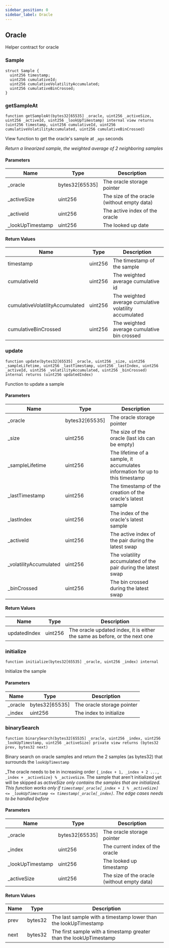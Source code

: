 ```yaml
---
sidebar_position: 0
sidebar_label: Oracle
---
```


## Oracle

Helper contract for oracle

### Sample

```solidity
struct Sample {
  uint256 timestamp;
  uint256 cumulativeId;
  uint256 cumulativeVolatilityAccumulated;
  uint256 cumulativeBinCrossed;
}
```

### getSampleAt

```solidity
function getSampleAt(bytes32[65535] _oracle, uint256 _activeSize, uint256 _activeId, uint256 _lookUpTimestamp) internal view returns (uint256 timestamp, uint256 cumulativeId, uint256 cumulativeVolatilityAccumulated, uint256 cumulativeBinCrossed)
```

View function to get the oracle's sample at `_ago` seconds

_Return a linearized sample, the weighted average of 2 neighboring samples_

#### Parameters

| Name | Type | Description |
| ---- | ---- | ----------- |
| _oracle | bytes32[65535] | The oracle storage pointer |
| _activeSize | uint256 | The size of the oracle (without empty data) |
| _activeId | uint256 | The active index of the oracle |
| _lookUpTimestamp | uint256 | The looked up date |

#### Return Values

| Name | Type | Description |
| ---- | ---- | ----------- |
| timestamp | uint256 | The timestamp of the sample |
| cumulativeId | uint256 | The weighted average cumulative id |
| cumulativeVolatilityAccumulated | uint256 | The weighted average cumulative volatility accumulated |
| cumulativeBinCrossed | uint256 | The weighted average cumulative bin crossed |

### update

```solidity
function update(bytes32[65535] _oracle, uint256 _size, uint256 _sampleLifetime, uint256 _lastTimestamp, uint256 _lastIndex, uint256 _activeId, uint256 _volatilityAccumulated, uint256 _binCrossed) internal returns (uint256 updatedIndex)
```

Function to update a sample

#### Parameters

| Name | Type | Description |
| ---- | ---- | ----------- |
| _oracle | bytes32[65535] | The oracle storage pointer |
| _size | uint256 | The size of the oracle (last ids can be empty) |
| _sampleLifetime | uint256 | The lifetime of a sample, it accumulates information for up to this timestamp |
| _lastTimestamp | uint256 | The timestamp of the creation of the oracle's latest sample |
| _lastIndex | uint256 | The index of the oracle's latest sample |
| _activeId | uint256 | The active index of the pair during the latest swap |
| _volatilityAccumulated | uint256 | The volatility accumulated of the pair during the latest swap |
| _binCrossed | uint256 | The bin crossed during the latest swap |

#### Return Values

| Name | Type | Description |
| ---- | ---- | ----------- |
| updatedIndex | uint256 | The oracle updated index, it is either the same as before, or the next one |

### initialize

```solidity
function initialize(bytes32[65535] _oracle, uint256 _index) internal
```

Initialize the sample

#### Parameters

| Name | Type | Description |
| ---- | ---- | ----------- |
| _oracle | bytes32[65535] | The oracle storage pointer |
| _index | uint256 | The index to initialize |

### binarySearch

```solidity
function binarySearch(bytes32[65535] _oracle, uint256 _index, uint256 _lookUpTimestamp, uint256 _activeSize) private view returns (bytes32 prev, bytes32 next)
```

Binary search on oracle samples and return the 2 samples (as bytes32) that surrounds the `lookUpTimestamp`

_The oracle needs to be in increasing order `{_index + 1, _index + 2 ..., _index + _activeSize} % _activeSize`.
The sample that aren't initialized yet will be skipped as _activeSize only contains the samples that are initialized.
This function works only if `timestamp(_oracle[_index + 1 % _activeSize] <= _lookUpTimestamp <= timestamp(_oracle[_index]`.
The edge cases needs to be handled before_

#### Parameters

| Name | Type | Description |
| ---- | ---- | ----------- |
| _oracle | bytes32[65535] | The oracle storage pointer |
| _index | uint256 | The current index of the oracle |
| _lookUpTimestamp | uint256 | The looked up timestamp |
| _activeSize | uint256 | The size of the oracle (without empty data) |

#### Return Values

| Name | Type | Description |
| ---- | ---- | ----------- |
| prev | bytes32 | The last sample with a timestamp lower than the lookUpTimestamp |
| next | bytes32 | The first sample with a timestamp greater than the lookUpTimestamp |

